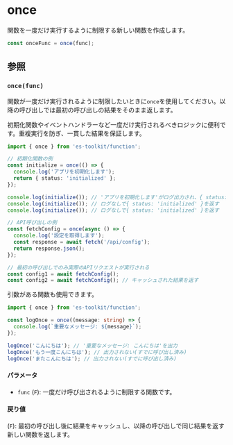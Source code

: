 # once

関数を一度だけ実行するように制限する新しい関数を作成します。

```typescript
const onceFunc = once(func);
```

## 参照

### `once(func)`

関数が一度だけ実行されるように制限したいときに`once`を使用してください。以降の呼び出しでは最初の呼び出しの結果をそのまま返します。

初期化関数やイベントハンドラーなど一度だけ実行されるべきロジックに便利です。重複実行を防ぎ、一貫した結果を保証します。

```typescript
import { once } from 'es-toolkit/function';

// 初期化関数の例
const initialize = once(() => {
  console.log('アプリを初期化します');
  return { status: 'initialized' };
});

console.log(initialize()); // 'アプリを初期化します'がログ出力され、{ status: 'initialized' }を返す
console.log(initialize()); // ログなしで{ status: 'initialized' }を返す
console.log(initialize()); // ログなしで{ status: 'initialized' }を返す

// API呼び出しの例
const fetchConfig = once(async () => {
  console.log('設定を取得します');
  const response = await fetch('/api/config');
  return response.json();
});

// 最初の呼び出しでのみ実際のAPIリクエストが実行される
const config1 = await fetchConfig();
const config2 = await fetchConfig(); // キャッシュされた結果を返す
```

引数がある関数も使用できます。

```typescript
import { once } from 'es-toolkit/function';

const logOnce = once((message: string) => {
  console.log(`重要なメッセージ: ${message}`);
});

logOnce('こんにちは'); // '重要なメッセージ: こんにちは'を出力
logOnce('もう一度こんにちは'); // 出力されない(すでに呼び出し済み)
logOnce('またこんにちは'); // 出力されない(すでに呼び出し済み)
```

#### パラメータ

- `func` (`F`): 一度だけ呼び出されるように制限する関数です。

#### 戻り値

(`F`): 最初の呼び出し後に結果をキャッシュし、以降の呼び出しで同じ結果を返す新しい関数を返します。
